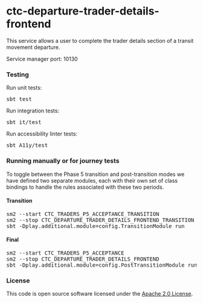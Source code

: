 
# ctc-departure-trader-details-frontend

This service allows a user to complete the trader details section of a transit movement departure.

Service manager port: 10130

### Testing

Run unit tests:
<pre>sbt test</pre>  
Run integration tests:
<pre>sbt it/test</pre>
Run accessibility linter tests:
<pre>sbt A11y/test</pre>

### Running manually or for journey tests

To toggle between the Phase 5 transition and post-transition modes we have defined two separate modules, each with their own set of class bindings to handle the rules associated with these two periods.

#### Transition
<pre>
sm2 --start CTC_TRADERS_P5_ACCEPTANCE_TRANSITION
sm2 --stop CTC_DEPARTURE_TRADER_DETAILS_FRONTEND_TRANSITION
sbt -Dplay.additional.module=config.TransitionModule run
</pre>

#### Final
<pre>
sm2 --start CTC_TRADERS_P5_ACCEPTANCE
sm2 --stop CTC_DEPARTURE_TRADER_DETAILS_FRONTEND
sbt -Dplay.additional.module=config.PostTransitionModule run
</pre>

### License

This code is open source software licensed under the [Apache 2.0 License]("http://www.apache.org/licenses/LICENSE-2.0.html").